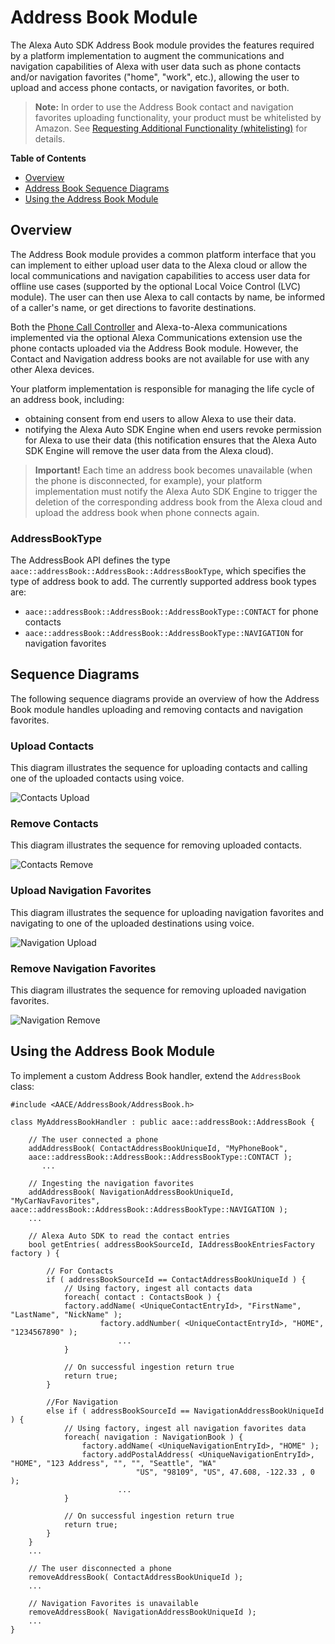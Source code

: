 # Address Book Module


The Alexa Auto SDK Address Book module provides the features required by a platform implementation to augment the communications and navigation capabilities of Alexa with user data such as phone contacts and/or navigation favorites ("home", "work", etc.), allowing the user to upload and access phone contacts, or navigation favorites, or both.

> **Note:** In order to use the Address Book contact and navigation favorites uploading functionality, your product must be whitelisted by Amazon. See [Requesting Additional Functionality (whitelisting)](../../NEED_HELP.md#requesting-additional-functionality-whitelisting) for details.

**Table of Contents**

* [Overview](#overview)
* [Address Book Sequence Diagrams](#sequence-diagrams)
* [Using the Address Book Module](#using-the-address-book-module)

## Overview<a id="overview"></a>
The Address Book module provides a common platform interface that you can implement to either upload user data to the Alexa cloud or allow the local communications and navigation capabilities to access user data for offline use cases (supported by the optional Local Voice Control (LVC) module). The user can then use Alexa to call contacts by name, be informed of a caller's name, or get directions to favorite destinations.

Both the [Phone Call Controller](../phone-control/README.md) and Alexa-to-Alexa communications implemented via the optional Alexa Communications extension use the phone contacts uploaded via the Address Book module. However, the Contact and Navigation address books are not available for use with any other Alexa devices.

Your platform implementation is responsible for managing the life cycle of an address book, including:

* obtaining consent from end users to allow Alexa to use their data.
* notifying the Alexa Auto SDK Engine when end users revoke permission for Alexa to use their data (this notification ensures that the Alexa Auto SDK Engine will remove the user data from the Alexa cloud).

> **Important!** Each time an address book becomes unavailable (when the phone is disconnected, for example), your platform implementation must notify the Alexa Auto SDK Engine to trigger the deletion of the corresponding address book from the Alexa cloud and upload the address book when phone connects again.

### AddressBookType
The AddressBook API defines the type `aace::addressBook::AddressBook::AddressBookType`, which specifies the type of address book to add. The currently supported address book types are:

* `aace::addressBook::AddressBook::AddressBookType::CONTACT` for phone contacts
* `aace::addressBook::AddressBook::AddressBookType::NAVIGATION` for navigation favorites

## Sequence Diagrams<a id = "sequence-diagrams"></a>

The following sequence diagrams provide an overview of how the Address Book module handles uploading and removing contacts and navigation favorites.

### Upload Contacts

This diagram illustrates the sequence for uploading contacts and calling one of the uploaded contacts using voice.

![Contacts Upload](./assets/upload_contacts.png)

### Remove Contacts

This diagram illustrates the sequence for removing uploaded contacts.

![Contacts Remove](./assets/remove_contacts.png)

### Upload Navigation Favorites

This diagram illustrates the sequence for uploading navigation favorites and navigating to one of the uploaded destinations using voice.

![Navigation Upload](./assets/upload_nav_favorites.png)

### Remove Navigation Favorites

This diagram illustrates the sequence for removing uploaded navigation favorites.

![Navigation Remove](./assets/remove_nav_favorites.png)

## Using the Address Book Module<a id="using-the-address-book-module"></a>

To implement a custom Address Book handler, extend the `AddressBook` class:

```
#include <AACE/AddressBook/AddressBook.h>

class MyAddressBookHandler : public aace::addressBook::AddressBook {

    // The user connected a phone
    addAddressBook( ContactAddressBookUniqueId, "MyPhoneBook",    
    aace::addressBook::AddressBook::AddressBookType::CONTACT );
       ...
    
    // Ingesting the navigation favorites
    addAddressBook( NavigationAddressBookUniqueId, "MyCarNavFavorites", aace::addressBook::AddressBook::AddressBookType::NAVIGATION );
    ...
    
    // Alexa Auto SDK to read the contact entries
    bool getEntries( addressBookSourceId, IAddressBookEntriesFactory factory ) {
    
        // For Contacts
        if ( addressBookSourceId == ContactAddressBookUniqueId ) {
            // Using factory, ingest all contacts data
            foreach( contact : ContactsBook ) {
            factory.addName( <UniqueContactEntryId>, "FirstName", "LastName", "NickName" );
                    factory.addNumber( <UniqueContactEntryId>, "HOME", "1234567890" );
                        ...
            }
    
            // On successful ingestion return true
            return true;
        }
    
        //For Navigation
        else if ( addressBookSourceId == NavigationAddressBookUniqueId ) {
            // Using factory, ingest all navigation favorites data
            foreach( navigation : NavigationBook ) {
                factory.addName( <UniqueNavigationEntryId>, "HOME" );
                factory.addPostalAddress( <UniqueNavigationEntryId>, "HOME", "123 Address", "", "", "Seattle", "WA" 
                            "US", "98109", "US", 47.608, -122.33 , 0  );
                        ...
            }
    
            // On successful ingestion return true
            return true;
        }
    }
    ...

    // The user disconnected a phone
    removeAddressBook( ContactAddressBookUniqueId );
    ...

    // Navigation Favorites is unavailable
    removeAddressBook( NavigationAddressBookUniqueId );
    ...
}
```
